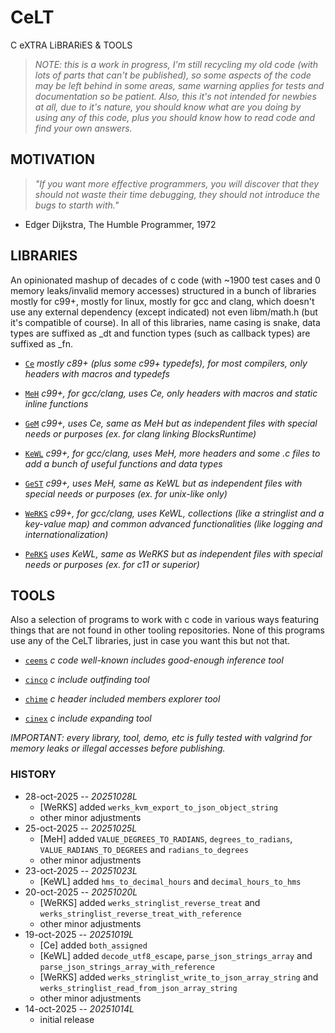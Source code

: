# CeLT

C eXTRA LiBRARiES & TOOLS

> *NOTE: this is a work in progress, I'm still recycling my old code (with lots of parts that can't be published), so some aspects of the code may be left behind in some areas, same warning applies for tests and documentation so be patient. Also, this it's not intended for newbies at all, due to it's nature, you should know what are you doing by using any of this code, plus you should know how to read code and find your own answers.*

## MOTIVATION
> *"If you want more effective programmers, you will discover that they should not waste their time debugging, they should not introduce the bugs to starth with."*
- Edger Dijkstra, The Humble Programmer, 1972

## LIBRARIES

An opinionated mashup of decades of c code (with ~1900 test cases and 0 memory leaks/invalid memory accesses) structured in a bunch of libraries mostly for c99+, mostly for linux, mostly for gcc and clang, which doesn't use any external dependency (except indicated) not even libm/math.h (but it's compatible of course).
In all of this libraries, name casing is snake, data types are suffixed as _dt and function types (such as callback types) are suffixed as _fn.

* [`Ce`](libs/docs/ce.md) *mostly c89+ (plus some c99+ typedefs), for most compilers, only headers with macros and typedefs*

* [`MeH`](libs/docs/meh.md) *c99+, for gcc/clang, uses Ce, only headers with macros and static inline functions*
* [`GeM`](libs/docs/gem.md) *c99+, uses Ce, same as MeH but as independent files with special needs or purposes (ex. for clang linking BlocksRuntime)*

* [`KeWL`](libs/docs/kewl.md) *c99+, for gcc/clang, uses MeH, more headers and some .c files to add a bunch of useful functions and data types*
* [`GeST`](libs/docs/gest.md) *c99+, uses MeH, same as KeWL but as independent files with special needs or purposes (ex. for unix-like only)*

* [`WeRKS`](libs/docs/werks.md) *c99+, for gcc/clang, uses KeWL, collections (like a stringlist and a key-value map) and common advanced functionalities (like logging and internationalization)*
* [`PeRKS`](libs/docs/perks.md) *uses KeWL, same as WeRKS but as independent files with special needs or purposes (ex. for c11 or superior)*

## TOOLS

Also a selection of programs to work with c code in various ways featuring things that are not found in other tooling repositories.
None of this programs use any of the CeLT libraries, just in case you want this but not that.

* [`ceems`](tools/docs/ceems.md) *c code well-known includes good-enough inference tool*

* [`cinco`](tools/docs/cinco.md) *c include outfinding tool*

* [`chime`](tools/docs/chime.md) *c header included members explorer tool*

* [`cinex`](tools/docs/cinex.md) *c include expanding tool*

*IMPORTANT: every library, tool, demo, etc is fully tested with valgrind for memory leaks or illegal accesses before publishing.*

### HISTORY

* 28-oct-2025 -- *20251028L*
    - [WeRKS] added `werks_kvm_export_to_json_object_string`
	- other minor adjustments
* 25-oct-2025 -- *20251025L*
	- [MeH] added `VALUE_DEGREES_TO_RADIANS`, `degrees_to_radians`, `VALUE_RADIANS_TO_DEGREES` and `radians_to_degrees`
	- other minor adjustments
* 23-oct-2025 -- *20251023L*
	- [KeWL] added `hms_to_decimal_hours` and `decimal_hours_to_hms`
* 20-oct-2025 -- *20251020L*
	- [WeRKS] added `werks_stringlist_reverse_treat` and `werks_stringlist_reverse_treat_with_reference`
	- other minor adjustments
* 19-oct-2025 -- *20251019L*
	- [Ce] added `both_assigned`
	- [KeWL] added `decode_utf8_escape`, `parse_json_strings_array` and  `parse_json_strings_array_with_reference`
	- [WeRKS] added `werks_stringlist_write_to_json_array_string` and `werks_stringlist_read_from_json_array_string`
	- other minor adjustments
* 14-oct-2025 -- *20251014L*
	- initial release

